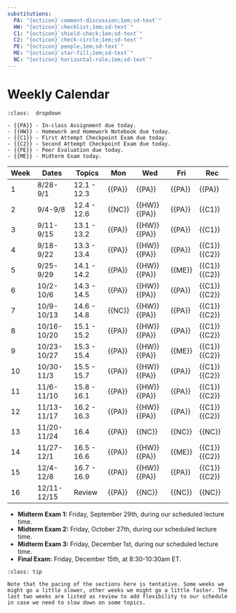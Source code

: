 ```yaml
---
substitutions:
  PA: "{octicon}`comment-discussion;1em;sd-text`"
  HW: "{octicon}`checklist;1em;sd-text`"
  C1: "{octicon}`shield-check;1em;sd-text`"
  C2: "{octicon}`check-circle;1em;sd-text`"
  PE: "{octicon}`people;1em;sd-text`"
  ME: "{octicon}`star-fill;1em;sd-text`"
  NC: "{octicon}`horizontal-rule;1em;sd-text`"
---
```


Weekly Calendar
============================



```{admonition} Symbol Key
:class:  dropdown

- {{PA}} - In-class Assignment due today.
- {{HW}} - Homework and Homework Notebook due today.
- {{C1}} - First Attempt Checkpoint Exam due today.
- {{C2}} - Second Attempt Checkpoint Exam due today.
- {{PE}} - Peer Evaluation due today.
- {{ME}} - Midterm Exam today.

```



| Week | Dates | Topics | Mon | Wed | Fri |  Rec | 
|--|--|--|--|--|--|--|
| 1 | 8/28-9/1  | 12.1 - 12.3 | {{PA}} | {{PA}} | {{PA}} | {{PA}} | 
| 2 | 9/4-9/8   | 12.4 - 12.6 | {{NC}} | {{HW}} {{PA}}  | {{PA}} | {{C1}} |
| 3 | 9/11-9/15 | 13.1 - 13.2 | {{PA}} | {{HW}} {{PA}}  | {{PA}} | {{C1}} |
| 4 | 9/18-9/22  | 13.3 - 13.4 | {{PA}} | {{HW}} {{PA}} | {{PA}} | {{C1}} {{C2}} |
| 5 | 9/25-9/29  | 14.1 - 14.2 | {{PA}} | {{HW}} {{PA}} | {{ME}} | {{C1}} {{C2}} |
| 6 | 10/2-10/6  | 14.3 - 14.5 | {{PA}} | {{HW}} {{PA}} | {{PA}} | {{C1}} {{C2}} |
| 7 | 10/9-10/13  | 14.6 - 14.8  | {{NC}} | {{HW}} {{PA}} | {{PA}} | {{C1}} {{C2}} |
| 8 | 10/16-10/20  | 15.1 - 15.2 | {{PA}} | {{HW}} {{PA}} | {{PA}} | {{C1}} {{C2}} |
| 9 | 10/23-10/27  | 15.3 - 15.4 | {{PA}} | {{HW}} {{PA}} | {{ME}} | {{C1}} {{C2}} |
| 10 | 10/30-11/3  | 15.5 - 15.7 | {{PA}} | {{HW}} {{PA}} | {{PA}} | {{C1}} {{C2}} |
| 11 | 11/6-11/10  | 15.8 - 16.1 | {{PA}} | {{HW}} {{PA}} | {{PA}} | {{C1}} {{C2}} |
| 12 | 11/13-11/17  | 16.2 - 16.3| {{PA}} | {{HW}} {{PA}} | {{PA}} | {{C1}} {{C2}} |
| 13 | 11/20-11/24  | 16.4 | {{PA}} | {{NC}} | {{NC}} | {{NC}} |
| 14 | 11/27-12/1  | 16.5 - 16.6 | {{PA}} | {{HW}} {{PA}} | {{ME}} | {{C1}} {{C2}} |
| 15 | 12/4-12/8  | 16.7 - 16.9  | {{PA}} | {{HW}} {{PA}} | {{PA}} | {{C1}} {{C2}} |
| 16 | 12/11-12/15  | Review | {{PA}} | {{NC}} | {{NC}} | {{NC}} |




- **Midterm Exam 1:** Friday, September 29th, during our scheduled lecture time.
- **Midterm Exam 2:** Friday, October 27th, during our scheduled lecture time.
- **Midterm Exam 3:** Friday, December 1st, during our scheduled lecture time.
- **Final Exam:** Friday, December 15th, at 8:30-10:30am ET.


```{admonition} Tentative Pacing
:class: tip

Note that the pacing of the sections here is tentative. Some weeks we might go a little slower, other weeks we might go a little faster. The last two weeks are listed as review to add flexibility to our schedule in case we need to slow down on some topics.
```

